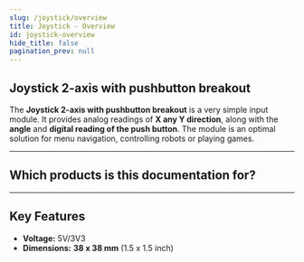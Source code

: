 ```yaml
---
slug: /joystick/overview
title: Joystick - Overview
id: joystick-overview
hide_title: false
pagination_prev: null
---
```


## Joystick 2-axis with pushbutton breakout

The **Joystick 2-axis with pushbutton breakout** is a very simple input module. It provides analog readings of **X any Y direction**, along with the **angle** and **digital reading of the push button**. The module is an optimal solution for menu navigation, controlling robots or playing games.

<CenteredImage src="/img/joystick/333089.jpg" alt="Joystick module" caption="Joystick module" />

---

## Which products is this documentation for?

<QuickLink 
  title="Joystick 2-axis with pushbutton breakout
" 
  description="333089"
  url="https://solde.red/333089/productPage"
  image="/img/joystick/333089.jpg" 
/>

---

## Key Features

- **Voltage:** 5V/3V3
- **Dimensions:** **38 x 38 mm** (1.5 x 1.5 inch)